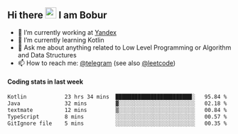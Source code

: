 ## Hi there <img src="https://media.giphy.com/media/hvRJCLFzcasrR4ia7z/giphy.gif" width="25px" height="25px"> I am Bobur

- 💼 I’m currently working at [Yandex](https://yandex.ru/)
- 🌱 I’m currently learning Kotlin
- 💬 Ask me about anything related to Low Level Programming or Algorithm and Data Structures
- 📫 How to reach me: [@telegram](https://t.me/octoant) (see also [@leetcode](https://leetcode.com/octoant/))    

#### Coding stats in last week

<!--START_SECTION:waka-->

```txt
Kotlin            23 hrs 34 mins  ████████████████████████░   95.84 %
Java              32 mins         ▓░░░░░░░░░░░░░░░░░░░░░░░░   02.18 %
textmate          12 mins         ▒░░░░░░░░░░░░░░░░░░░░░░░░   00.84 %
TypeScript        8 mins          ░░░░░░░░░░░░░░░░░░░░░░░░░   00.57 %
GitIgnore file    5 mins          ░░░░░░░░░░░░░░░░░░░░░░░░░   00.35 %
```

<!--END_SECTION:waka-->
